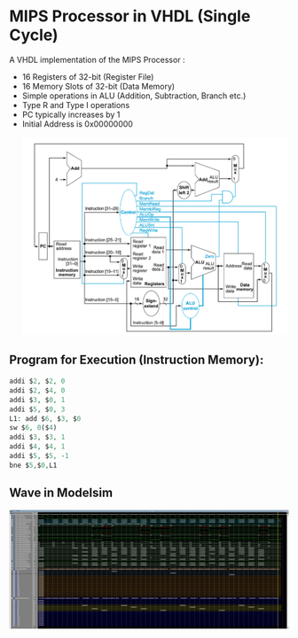 # MIPS Processor in VHDL (Single Cycle)
A VHDL implementation of the MIPS Processor : <br>
* 16 Registers of 32-bit (Register File) <br>
* 16 Memory Slots of 32-bit (Data Memory) <br>
* Simple operations in ALU (Addition, Subtraction, Branch etc.) <br>
* Type R and Type I operations <br>
* PC typically increases by 1 <br>
*  Initial Address is 0x00000000 <br> <br>
![Mips Processor](MIPS.png) <br>
## Program for Execution (Instruction Memory):
```vhdl
addi $2, $2, 0 
addi $2, $4, 0 
addi $3, $0, 1 
addi $5, $0, 3 
L1: add $6, $3, $0 
sw $6, 0($4) 
addi $3, $3, 1 
addi $4, $4, 1 
addi $5, $5, -1 
bne $5,$0,L1 
```
## Wave in Modelsim
![Mips Wave](MIPS_WAVE.jpg) <br>
